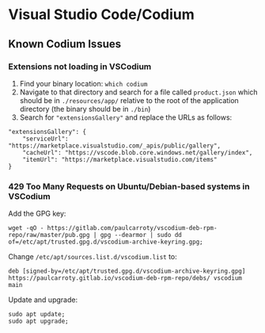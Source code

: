 # Visual Studio Code/Codium

## Known Codium Issues

### Extensions not loading in VSCodium

1. Find your binary location: `which codium`
2. Navigate to that directory and search for a file called `product.json` which should be in `./resources/app/` relative to the root of the application directory \(the binary should be in `./bin`\)
3. Search for `"extensionsGallery"` and replace the URLs as follows:

```text
"extensionsGallery": {
    "serviceUrl": "https://marketplace.visualstudio.com/_apis/public/gallery",
    "cacheUrl": "https://vscode.blob.core.windows.net/gallery/index",
    "itemUrl": "https://marketplace.visualstudio.com/items"
}
```

### 429 Too Many Requests on Ubuntu/Debian-based systems in VSCodium

Add the GPG key:

```text
wget -qO - https://gitlab.com/paulcarroty/vscodium-deb-rpm-repo/raw/master/pub.gpg | gpg --dearmor | sudo dd of=/etc/apt/trusted.gpg.d/vscodium-archive-keyring.gpg;
```

Change `/etc/apt/sources.list.d/vscodium.list` to:

```text
deb [signed-by=/etc/apt/trusted.gpg.d/vscodium-archive-keyring.gpg] https://paulcarroty.gitlab.io/vscodium-deb-rpm-repo/debs/ vscodium main
```

Update and upgrade:

```text
sudo apt update;
sudo apt upgrade;
```

